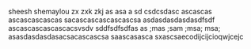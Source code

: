 sheesh
shemaylou
zx zxk zkj  as asa a
sd
csdcsdasc
ascascas
ascascascascas
sacascascascascascsa
asdasdasdasdasdfsdf
ascascascascascacsvsdv
sddfsdfsdfas as ;mas ;sam ;msa; msa; 
asasdasdasdasacsacascascsa
saascasasca
sxascsaecodijcijcioqwjcejc

